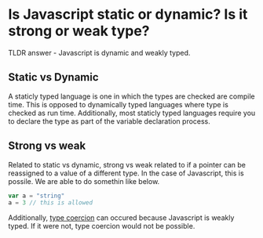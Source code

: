 
# Is Javascript static or dynamic? Is it strong or weak type?

TLDR answer - Javascript is dynamic and weakly typed.

## Static vs Dynamic

A staticly typed language is one in which the types are checked are compile time. This is opposed to dynamically typed languages where type is checked as run time. Additionally, most staticly typed languages require you to declare the type as part of the variable declaration process.

## Strong vs weak

Related to static vs dynamic, strong vs weak related to if a pointer can be reassigned to a value of a different type. In the case of Javascript, this is possile. We are able to do somethin like below.

```Javascript
var a = "string"
a = 3 // this is allowed
```

Additionally, [type coercion](what-is-type-coercion.md) can occured because Javascript is weakly typed. If it were not, type coercion would not be possible.